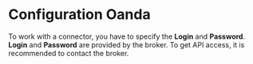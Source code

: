 # Configuration Oanda

To work with a connector, you have to specify the **Login** and **Password**. **Login** and **Password** are provided by the broker. To get API access, it is recommended to contact the broker.
